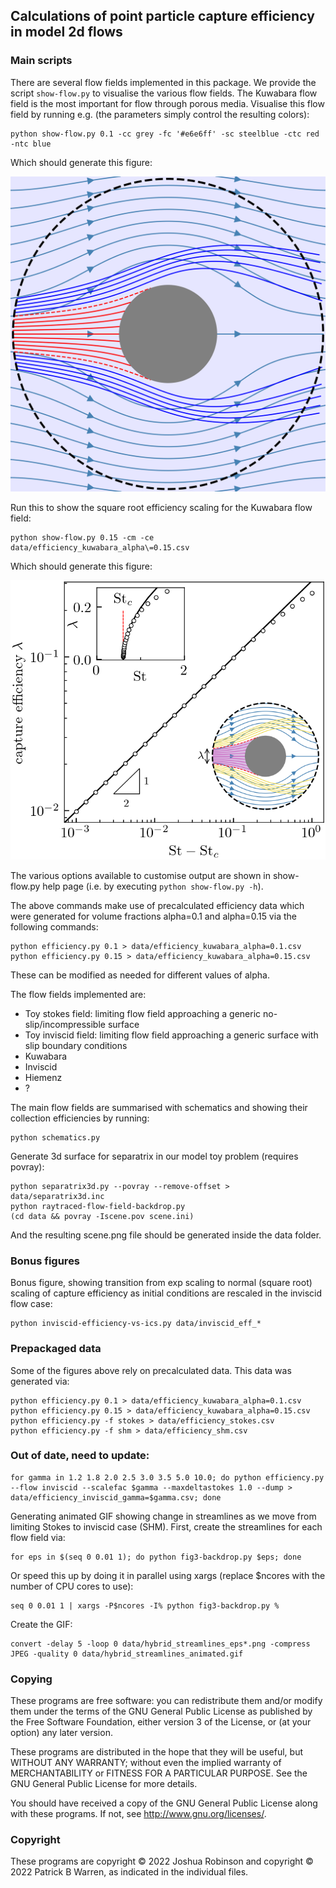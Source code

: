 ## Calculations of point particle capture efficiency in model 2d flows

### Main scripts

There are several flow fields implemented in this package. We provide the script `show-flow.py` to visualise the various flow fields. The Kuwabara flow field is the most important for flow through porous media. Visualise this flow field by running e.g. (the parameters simply control the resulting colors):

    python show-flow.py 0.1 -cc grey -fc '#e6e6ff' -sc steelblue -ctc red -ntc blue

Which should generate this figure:

![Kuwabara particle trajectories](https://github.com/tranqui/rimeflows/blob/main/data/kuwabara-trajectories.png)

Run this to show the square root efficiency scaling for the Kuwabara flow field:

    python show-flow.py 0.15 -cm -ce data/efficiency_kuwabara_alpha\=0.15.csv

Which should generate this figure:

![Kuwabara particle trajectories](https://github.com/tranqui/rimeflows/blob/main/data/kuwabara-efficiency.png)

The various options available to customise output are shown in show-flow.py help page (i.e. by executing `python show-flow.py -h`).

The above commands make use of precalculated efficiency data which were generated for volume fractions alpha=0.1 and alpha=0.15 via the following commands:

    python efficiency.py 0.1 > data/efficiency_kuwabara_alpha=0.1.csv
    python efficiency.py 0.15 > data/efficiency_kuwabara_alpha=0.15.csv

These can be modified as needed for different values of alpha.

The flow fields implemented are:
* Toy stokes field: limiting flow field approaching a generic no-slip/incompressible surface
* Toy inviscid field: limiting flow field approaching a generic surface with slip boundary conditions
* Kuwabara
* Inviscid
* Hiemenz
* ?

The main flow fields are summarised with schematics and showing their collection efficiencies by running:

    python schematics.py

Generate 3d surface for separatrix in our model toy problem (requires povray):

    python separatrix3d.py --povray --remove-offset > data/separatrix3d.inc
    python raytraced-flow-field-backdrop.py
    (cd data && povray -Iscene.pov scene.ini)

And the resulting scene.png file should be generated inside the data folder.

### Bonus figures

Bonus figure, showing transition from exp scaling to normal (square root) scaling of capture efficiency as initial conditions are rescaled in the inviscid flow case:

    python inviscid-efficiency-vs-ics.py data/inviscid_eff_*

### Prepackaged data

Some of the figures above rely on precalculated data. This data was generated via:

    python efficiency.py 0.1 > data/efficiency_kuwabara_alpha=0.1.csv
    python efficiency.py 0.15 > data/efficiency_kuwabara_alpha=0.15.csv
    python efficiency.py -f stokes > data/efficiency_stokes.csv
    python efficiency.py -f shm > data/efficiency_shm.csv

### Out of date, need to update:

    for gamma in 1.2 1.8 2.0 2.5 3.0 3.5 5.0 10.0; do python efficiency.py --flow inviscid --scalefac $gamma --maxdeltastokes 1.0 --dump > data/efficiency_inviscid_gamma=$gamma.csv; done

Generating animated GIF showing change in streamlines as we move from limiting Stokes to inviscid case (SHM). First, create the streamlines for each flow field via:

    for eps in $(seq 0 0.01 1); do python fig3-backdrop.py $eps; done

Or speed this up by doing it in parallel using xargs (replace $ncores with the number of CPU cores to use):

    seq 0 0.01 1 | xargs -P$ncores -I% python fig3-backdrop.py %
Create the GIF:

    convert -delay 5 -loop 0 data/hybrid_streamlines_eps*.png -compress JPEG -quality 0 data/hybrid_streamlines_animated.gif


### Copying

These programs are free software: you can redistribute them and/or modify
them under the terms of the GNU General Public License as published by
the Free Software Foundation, either version 3 of the License, or
(at your option) any later version.

These programs are distributed in the hope that they will be useful, but
WITHOUT ANY WARRANTY; without even the implied warranty of
MERCHANTABILITY or FITNESS FOR A PARTICULAR PURPOSE.  See the GNU
General Public License for more details.

You should have received a copy of the GNU General Public License
along with these programs.  If not, see
<http://www.gnu.org/licenses/>.

### Copyright

These programs are copyright &copy; 2022 Joshua Robinson and copyright
&copy; 2022 Patrick B Warren, as indicated in the individual files.
